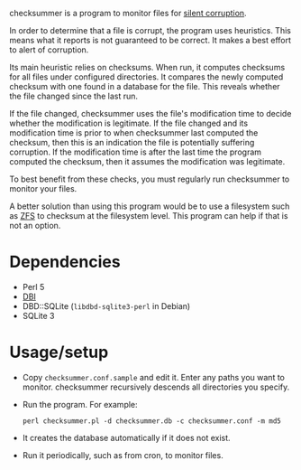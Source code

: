 checksummer is a program to monitor files for [silent
corruption](https://en.wikipedia.org/wiki/Data_degradation).

In order to determine that a file is corrupt, the program uses heuristics. This
means what it reports is not guaranteed to be correct. It makes a best effort to
alert of corruption.

Its main heuristic relies on checksums. When run, it computes checksums for all
files under configured directories. It compares the newly computed checksum
with one found in a database for the file. This reveals whether the file
changed since the last run.

If the file changed, checksummer uses the file's modification time to
decide whether the modification is legitimate. If the file changed and its
modification time is prior to when checksummer last computed the checksum,
then this is an indication the file is potentially suffering corruption. If
the modification time is after the last time the program computed the
checksum, then it assumes the modification was legitimate.

To best benefit from these checks, you must regularly run checksummer to monitor
your files.

A better solution than using this program would be to use a filesystem such
as [ZFS](https://en.wikipedia.org/wiki/ZFS) to checksum at the filesystem
level. This program can help if that is not an option.


# Dependencies
  * Perl 5
  * [DBI](http://dbi.perl.org/)
  * DBD::SQLite (`libdbd-sqlite3-perl` in Debian)
  * SQLite 3


# Usage/setup
  * Copy `checksummer.conf.sample` and edit it. Enter any paths you want to
    monitor. checksummer recursively descends all directories you specify.
  * Run the program. For example:

        perl checksummer.pl -d checksummer.db -c checksummer.conf -m md5

  * It creates the database automatically if it does not exist.
  * Run it periodically, such as from cron, to monitor files.
